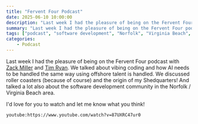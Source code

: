 ```yaml
---
title: "Fervent Four Podcast"
date: 2025-06-10 10:00:00
description: "Last week I had the pleasure of being on the Fervent Four podcast with Zack Miller and Tim Ryan.  We talked about vibing coding and how AI needs to be handled the same way using offshore talent is handled.  We discussed roller coasters (because of course) and the origin of my Shedquarters!  And talked a lot also about the software development community in the Norfolk / Virginia Beach area."
summary: "Last week I had the pleasure of being on the Fervent Four podcast with Zack Miller and Tim Ryan.  We talked about vibing coding and how AI needs to be handled the same way using offshore talent is handled.  We discussed roller coasters (because of course) and the origin of my Shedquarters!  And talked a lot also about the software development community in the Norfolk / Virginia Beach area."
tags: ["podcast", "software development", "Norfolk", "Virginia Beach", "Fervent Four", "Zack Miller", "Tim Ryan", "vibing coding", "AI", "offshore talent", "roller coasters", "Shedquarters"]
categories:
    - Podcast
---
```


Last week I had the pleasure of being on the Fervent Four podcast with [Zack Miller](https://www.linkedin.com/in/zackmillersays/) and [Tim Ryan](https://www.linkedin.com/in/ryantnt/).  We talked about vibing coding and how AI needs to be handled the same way using offshore talent is handled.  We discussed roller coasters (because of course) and the origin of my Shedquarters!  And talked a lot also about the software development community in the Norfolk / Virginia Beach area.

I'd love for you to watch and let me know what you think!

`youtube:https://www.youtube.com/watch?v=87UXRC47ur0`
